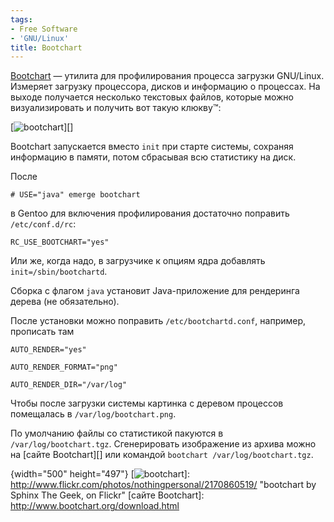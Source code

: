 ```yaml
---
tags:
- Free Software
- 'GNU/Linux'
title: Bootchart
---
```


[Bootchart][] — утилита для профилирования процесса загрузки GNU/Linux.
Измеряет загрузку процессора, дисков и информацию о процессах. На выходе
получается несколько текстовых файлов, которые можно визуализировать и
получить вот такую клюкву™:

[![bootchart][1]][]

Bootchart запускается вместо `init` при старте системы, сохраняя
информацию в памяти, потом сбрасывая всю статистику на диск.

После

    # USE="java" emerge bootchart

в Gentoo для включения профилирования достаточно поправить
`/etc/conf.d/rc`:

    RC_USE_BOOTCHART="yes"

Или же, когда надо, в загрузчике к опциям ядра добавлять
`init=/sbin/bootchartd`.

Сборка с флагом `java` установит Java-приложение для рендеринга дерева
(не обязательно).

После установки можно поправить `/etc/bootchartd.conf`, например,
прописать там

    AUTO_RENDER="yes"

    AUTO_RENDER_FORMAT="png"

    AUTO_RENDER_DIR="/var/log"

Чтобы после загрузки системы картинка с деревом процессов помещалась в
`/var/log/bootchart.png`.

По умолчанию файлы со статистикой пакуются в `/var/log/bootchart.tgz`.
Сгенерировать изображение из архива можно на [сайте Bootchart][] или
командой `bootchart /var/log/bootchart.tgz`.

  [Bootchart]: http://www.bootchart.org/
  [1]: http://farm3.static.flickr.com/2118/2170860519_5ee91fae62.jpg
  {width="500" height="497"}
  [![bootchart][1]]: http://www.flickr.com/photos/nothingpersonal/2170860519/
    "bootchart by Sphinx The Geek, on Flickr"
  [сайте Bootchart]: http://www.bootchart.org/download.html

